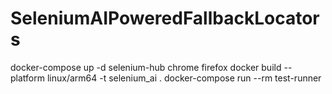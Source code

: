 # SeleniumAIPoweredFallbackLocators
docker-compose up -d selenium-hub chrome firefox
docker build --platform linux/arm64 -t selenium_ai .
docker-compose run --rm test-runner

